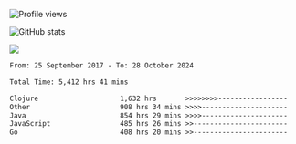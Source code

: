 ![Profile views](https://komarev.com/ghpvc/?username=liuchong)

![GitHub stats](https://github-readme-stats.vercel.app/api?username=liuchong&show_icons=true)

<img src="https://cr-skills-chart-widget.azurewebsites.net/api/api?username=liuchong&skills=C,C%2B%2B,C%23,Clojure,Java,JavaScript,TypeScript,Python,Go,Rust&show-other-skills=true"/>

<!--START_SECTION:waka-->

```txt
From: 25 September 2017 - To: 28 October 2024

Total Time: 5,412 hrs 41 mins

Clojure                    1,632 hrs       >>>>>>>>-----------------   30.15 %
Other                      908 hrs 34 mins >>>>---------------------   16.79 %
Java                       854 hrs 29 mins >>>>---------------------   15.79 %
JavaScript                 485 hrs 26 mins >>-----------------------   08.97 %
Go                         408 hrs 20 mins >>-----------------------   07.54 %
```

<!--END_SECTION:waka-->
